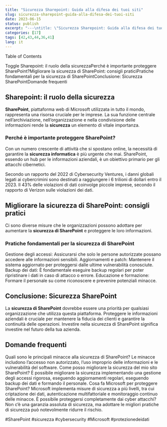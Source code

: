 ```yaml
---
title: "Sicurezza Sharepoint: Guida alla difesa dei tuoi siti"
slug: sicurezza-sharepoint-guida-alla-difesa-dei-tuoi-siti
date: 2023-06-15
status: publish
excerpt: "---\ntitle: \"Sicurezza Sharepoint: Guida alla difesa dei tuoi siti\"\nslug: sicurezza-sharepoint-guida-alla-difesa-dei-tuoi-siti\ndate: 2023-06-15\nstatus: publish\ne"
categories: [17]
tags: [42,43,44,36,41]
lang: it
---
```




Table of Contents


Toggle
Sharepoint: il ruolo della sicurezzaPerché è importante proteggere SharePoint?Migliorare la sicurezza di SharePoint: consigli praticiPratiche fondamentali per la sicurezza di SharePointConclusione: Sicurezza SharePointDomande frequenti
## Sharepoint: il ruolo della sicurezza

**SharePoint**, piattaforma web di Microsoft utilizzata in tutto il mondo, rappresenta una risorsa cruciale per le imprese. La sua funzione centrale nell&#8217;archiviazione, nell&#8217;organizzazione e nella condivisione delle informazioni rende la **sicurezza** un elemento di vitale importanza.


### Perché è importante proteggere SharePoint?

Con un numero crescente di attività che si spostano online, la necessità di garantire la **sicurezza informatica** è più urgente che mai. SharePoint, essendo un hub per le informazioni aziendali, è un obiettivo primario per gli attacchi cibernetici.



Secondo un rapporto del 2022 di Cybersecurity Ventures, i danni globali legati ai cybercrimini sono destinati a raggiungere i 6 trilioni di dollari entro il 2023.
Il 43% delle violazioni di dati coinvolge piccole imprese, secondo il rapporto di Verizon sulle violazioni dei dati.

## Migliorare la sicurezza di SharePoint: consigli pratici

Ci sono diverse misure che le organizzazioni possono adottare per aumentare la **sicurezza di SharePoint** e proteggere le loro informazioni.


### Pratiche fondamentali per la sicurezza di SharePoint


Gestione degli accessi: Assicurarsi che solo le persone autorizzate possano accedere alle informazioni sensibili.
Aggiornamenti e patch: Mantenere il sistema aggiornato per proteggersi dalle ultime vulnerabilità conosciute.
Backup dei dati: È fondamentale eseguire backup regolari per poter ripristinare i dati in caso di attacco o errore.
Educazione e formazione: Formare il personale su come riconoscere e prevenire potenziali minacce.




## Conclusione: Sicurezza SharePoint

La **sicurezza di SharePoint** dovrebbe essere una priorità per qualsiasi organizzazione che utilizza questa piattaforma. Proteggere le informazioni aziendali è cruciale per mantenere la fiducia dei clienti e garantire la continuità delle operazioni. Investire nella sicurezza di SharePoint significa investire nel futuro della tua azienda.





## Domande frequenti


Quali sono le principali minacce alla sicurezza di SharePoint?
Le minacce includono l&#8217;accesso non autorizzato, l&#8217;uso improprio delle informazioni e le vulnerabilità del software.
Come posso migliorare la sicurezza del mio sito SharePoint?
È possibile migliorare la sicurezza implementando una gestione degli accessi rigorosa, eseguendo aggiornamenti regolari, eseguendo backup dei dati e formando il personale.
Cosa fa Microsoft per proteggere SharePoint?
Microsoft implementa misure di sicurezza a più livelli, tra cui criptazione dei dati, autenticazione multifattoriale e monitoraggio continuo delle minacce.
È possibile proteggersi completamente dai cyber attacchi?
Non c&#8217;è una garanzia assoluta di sicurezza, ma adottare le migliori pratiche di sicurezza può notevolmente ridurre il rischio.




#SharePoint #sicurezza #cybersecurity #Microsoft #protezionedeidati


